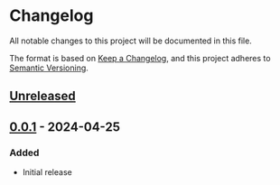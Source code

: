 # Changelog
All notable changes to this project will be documented in this file.

The format is based on [Keep a Changelog](https://keepachangelog.com/en/1.0.0/),
and this project adheres to [Semantic Versioning](https://semver.org/spec/v2.0.0.html).

## [Unreleased]

## [0.0.1] - 2024-04-25

### Added
- Initial release

[Unreleased]: https://github.com/theborakompanioni/tor-spring-boot-starter/compare/0.0.1...HEAD
[0.0.1]: https://github.com/theborakompanioni/tor-spring-boot-starter/releases/tag/0.0.1
